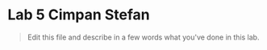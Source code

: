 # Lab 5 Cimpan Stefan

> Edit this file and describe in a few words what you've done in this lab.


